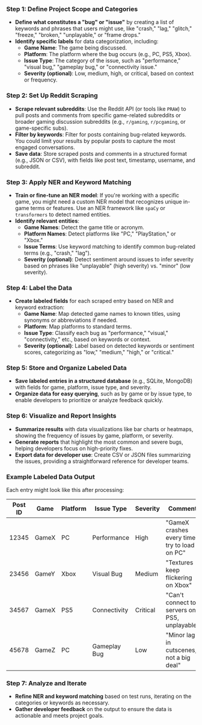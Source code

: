 ### Step 1: Define Project Scope and Categories
   - **Define what constitutes a "bug" or "issue"** by creating a list of keywords and phrases that users might use, like "crash," "lag," "glitch," "freeze," "broken," "unplayable," or "frame drops."
   - **Identify specific labels** for data categorization, including:
      - **Game Name**: The game being discussed.
      - **Platform**: The platform where the bug occurs (e.g., PC, PS5, Xbox).
      - **Issue Type**: The category of the issue, such as "performance," "visual bug," "gameplay bug," or "connectivity issue."
      - **Severity (optional)**: Low, medium, high, or critical, based on context or frequency.

### Step 2: Set Up Reddit Scraping
   - **Scrape relevant subreddits**: Use the Reddit API (or tools like `PRAW`) to pull posts and comments from specific game-related subreddits or broader gaming discussion subreddits (e.g., `r/gaming`, `r/pcgaming`, or game-specific subs).
   - **Filter by keywords**: Filter for posts containing bug-related keywords. You could limit your results by popular posts to capture the most engaged conversations.
   - **Save data**: Store scraped posts and comments in a structured format (e.g., JSON or CSV), with fields like post text, timestamp, username, and subreddit.

### Step 3: Apply NER and Keyword Matching
   - **Train or fine-tune an NER model**: If you're working with a specific game, you might need a custom NER model that recognizes unique in-game terms or features. Use an NER framework like `spaCy` or `transformers` to detect named entities.
   - **Identify relevant entities**:
      - **Game Names**: Detect the game title or acronym.
      - **Platform Names**: Detect platforms like "PC," "PlayStation," or "Xbox."
      - **Issue Terms**: Use keyword matching to identify common bug-related terms (e.g., "crash," "lag").
      - **Severity (optional)**: Detect sentiment around issues to infer severity based on phrases like "unplayable" (high severity) vs. "minor" (low severity).

### Step 4: Label the Data
   - **Create labeled fields** for each scraped entry based on NER and keyword extraction:
      - **Game Name**: Map detected game names to known titles, using synonyms or abbreviations if needed.
      - **Platform**: Map platforms to standard terms.
      - **Issue Type**: Classify each bug as "performance," "visual," "connectivity," etc., based on keywords or context.
      - **Severity (optional)**: Label based on detected keywords or sentiment scores, categorizing as "low," "medium," "high," or "critical."

### Step 5: Store and Organize Labeled Data
   - **Save labeled entries in a structured database** (e.g., SQLite, MongoDB) with fields for game, platform, issue type, and severity.
   - **Organize data for easy querying**, such as by game or by issue type, to enable developers to prioritize or analyze feedback quickly.

### Step 6: Visualize and Report Insights
   - **Summarize results** with data visualizations like bar charts or heatmaps, showing the frequency of issues by game, platform, or severity.
   - **Generate reports** that highlight the most common and severe bugs, helping developers focus on high-priority fixes.
   - **Export data for developer use**: Create CSV or JSON files summarizing the issues, providing a straightforward reference for developer teams.

### Example Labeled Data Output
Each entry might look like this after processing:

| Post ID | Game        | Platform | Issue Type      | Severity | Comment                                       |
|---------|-------------|----------|-----------------|----------|-----------------------------------------------|
| 12345   | GameX       | PC       | Performance     | High     | "GameX crashes every time I try to load on PC" |
| 23456   | GameY       | Xbox     | Visual Bug      | Medium   | "Textures keep flickering on Xbox"           |
| 34567   | GameX       | PS5      | Connectivity    | Critical | "Can't connect to servers on PS5, unplayable" |
| 45678   | GameZ       | PC       | Gameplay Bug    | Low      | "Minor lag in cutscenes, not a big deal"      |

### Step 7: Analyze and Iterate
   - **Refine NER and keyword matching** based on test runs, iterating on the categories or keywords as necessary.
   - **Gather developer feedback** on the output to ensure the data is actionable and meets project goals.
